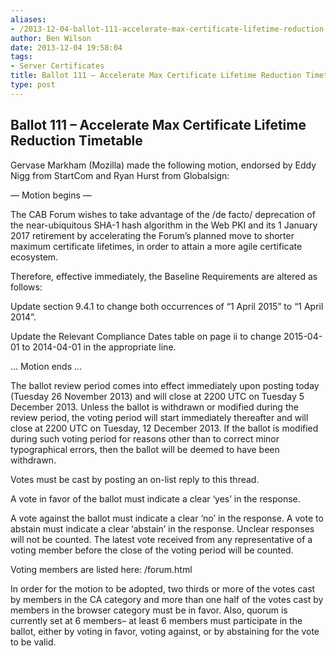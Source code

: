 ```yaml
---
aliases:
- /2013-12-04-ballot-111-accelerate-max-certificate-lifetime-reduction-timetable/
author: Ben Wilson
date: 2013-12-04 19:58:04
tags:
- Server Certificates
title: Ballot 111 – Accelerate Max Certificate Lifetime Reduction Timetable
type: post
---
```


## Ballot 111 – Accelerate Max Certificate Lifetime Reduction Timetable

Gervase Markham (Mozilla) made the following motion, endorsed by Eddy Nigg from StartCom and Ryan Hurst from Globalsign:

— Motion begins —

The CAB Forum wishes to take advantage of the /de facto/ deprecation of the near-ubiquitous SHA-1 hash algorithm in the Web PKI and its 1 January 2017 retirement by accelerating the Forum’s planned move to shorter maximum certificate lifetimes, in order to attain a more agile certificate ecosystem.

Therefore, effective immediately, the Baseline Requirements are altered as follows:

Update section 9.4.1 to change both occurrences of “1 April 2015” to “1 April 2014”.

Update the Relevant Compliance Dates table on page ii to change 2015-04-01 to 2014-04-01 in the appropriate line.

… Motion ends …

The ballot review period comes into effect immediately upon posting today (Tuesday 26 November 2013) and will close at 2200 UTC on Tuesday 5 December 2013. Unless the ballot is withdrawn or modified during the review period, the voting period will start immediately thereafter and will close at 2200 UTC on Tuesday, 12 December 2013. If the ballot is modified during such voting period for reasons other than to correct minor typographical errors, then the ballot will be deemed to have been withdrawn.

Votes must be cast by posting an on-list reply to this thread.

A vote in favor of the ballot must indicate a clear ‘yes’ in the response.

A vote against the ballot must indicate a clear ‘no’ in the response. A vote to abstain must indicate a clear ‘abstain’ in the response. Unclear responses will not be counted. The latest vote received from any representative of a voting member before the close of the voting period will be counted.

Voting members are listed here: /forum.html

In order for the motion to be adopted, two thirds or more of the votes cast by members in the CA category and more than one half of the votes cast by members in the browser category must be in favor. Also, quorum is currently set at 6 members– at least 6 members must participate in the ballot, either by voting in favor, voting against, or by abstaining for the vote to be valid.